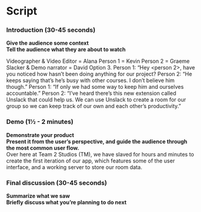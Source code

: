 <h1>Script</h1>

<h3>Introduction (30-45 seconds)</h3>
<strong>Give the audience some context<br/>
Tell the audience what they are about to watch</strong></br>


Videographer & Video Editor = Alana
Person 1 = Kevin
Person 2 = Graeme
Slacker & Demo narrator = David
Option 3.
	<wide shot>
	Person 1: “Hey <person 2>, have you noticed how <slacker> hasn’t been doing anything for our project?
	<over the shoulder>
	Person 2: “He keeps saying that’s he’s busy with other courses. I don’t believe him though.”
	<cut to david watch youtube>
	Person 1: “If only we had some way to keep him and ourselves accountable.”
	Person 2: “I’ve heard there’s this new extension called Unslack that could help us. We can use Unslack to create a room for our group so we can keep track of our own and each other’s productivity.”

<h3>Demo (1½ - 2 minutes)</h3>
<strong>Demonstrate your product<br/>
Present it from the user’s perspective, and guide the audience through the most common user flow.</strong><br/>
Over here at Team 2 Studios (TM), we have slaved for hours and minutes to create the first iteration of our app, which features some of the user interface, and a working server to store our room data.


<h3>Final discussion (30-45 seconds)</h3>
<strong>Summarize what we saw<br/>
Briefly discuss what you’re planning to do next</strong><br/>
